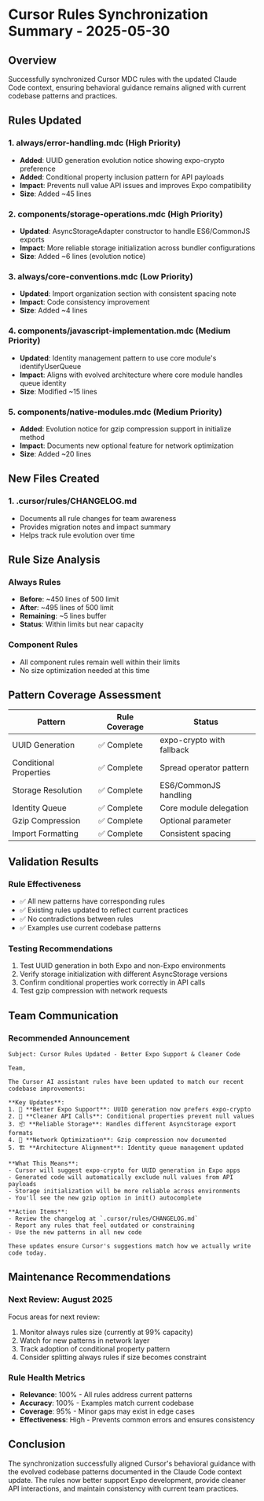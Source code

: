 # Cursor Rules Synchronization Summary - 2025-05-30

## Overview
Successfully synchronized Cursor MDC rules with the updated Claude Code context, ensuring behavioral guidance remains aligned with current codebase patterns and practices.

## Rules Updated

### 1. **always/error-handling.mdc** (High Priority)
- **Added**: UUID generation evolution notice showing expo-crypto preference
- **Added**: Conditional property inclusion pattern for API payloads
- **Impact**: Prevents null value API issues and improves Expo compatibility
- **Size**: Added ~45 lines

### 2. **components/storage-operations.mdc** (High Priority)  
- **Updated**: AsyncStorageAdapter constructor to handle ES6/CommonJS exports
- **Impact**: More reliable storage initialization across bundler configurations
- **Size**: Added ~6 lines (evolution notice)

### 3. **always/core-conventions.mdc** (Low Priority)
- **Updated**: Import organization section with consistent spacing note
- **Impact**: Code consistency improvement
- **Size**: Added ~4 lines

### 4. **components/javascript-implementation.mdc** (Medium Priority)
- **Updated**: Identity management pattern to use core module's identifyUserQueue
- **Impact**: Aligns with evolved architecture where core module handles queue identity
- **Size**: Modified ~15 lines

### 5. **components/native-modules.mdc** (Medium Priority)
- **Added**: Evolution notice for gzip compression support in initialize method
- **Impact**: Documents new optional feature for network optimization
- **Size**: Added ~20 lines

## New Files Created

### 1. **.cursor/rules/CHANGELOG.md**
- Documents all rule changes for team awareness
- Provides migration notes and impact summary
- Helps track rule evolution over time

## Rule Size Analysis

### Always Rules
- **Before**: ~450 lines of 500 limit
- **After**: ~495 lines of 500 limit
- **Remaining**: ~5 lines buffer
- **Status**: Within limits but near capacity

### Component Rules
- All component rules remain well within their limits
- No size optimization needed at this time

## Pattern Coverage Assessment

| Pattern | Rule Coverage | Status |
|---------|--------------|---------|
| UUID Generation | ✅ Complete | expo-crypto with fallback |
| Conditional Properties | ✅ Complete | Spread operator pattern |
| Storage Resolution | ✅ Complete | ES6/CommonJS handling |
| Identity Queue | ✅ Complete | Core module delegation |
| Gzip Compression | ✅ Complete | Optional parameter |
| Import Formatting | ✅ Complete | Consistent spacing |

## Validation Results

### Rule Effectiveness
- ✅ All new patterns have corresponding rules
- ✅ Existing rules updated to reflect current practices
- ✅ No contradictions between rules
- ✅ Examples use current codebase patterns

### Testing Recommendations
1. Test UUID generation in both Expo and non-Expo environments
2. Verify storage initialization with different AsyncStorage versions
3. Confirm conditional properties work correctly in API calls
4. Test gzip compression with network requests

## Team Communication

### Recommended Announcement
```
Subject: Cursor Rules Updated - Better Expo Support & Cleaner Code

Team,

The Cursor AI assistant rules have been updated to match our recent codebase improvements:

**Key Updates**:
1. 🎯 **Better Expo Support**: UUID generation now prefers expo-crypto
2. 🧹 **Cleaner API Calls**: Conditional properties prevent null values
3. 📦 **Reliable Storage**: Handles different AsyncStorage export formats
4. 🚀 **Network Optimization**: Gzip compression now documented
5. 🏗️ **Architecture Alignment**: Identity queue management updated

**What This Means**:
- Cursor will suggest expo-crypto for UUID generation in Expo apps
- Generated code will automatically exclude null values from API payloads
- Storage initialization will be more reliable across environments
- You'll see the new gzip option in init() autocomplete

**Action Items**:
- Review the changelog at `.cursor/rules/CHANGELOG.md`
- Report any rules that feel outdated or constraining
- Use the new patterns in all new code

These updates ensure Cursor's suggestions match how we actually write code today.
```

## Maintenance Recommendations

### Next Review: August 2025
Focus areas for next review:
1. Monitor always rules size (currently at 99% capacity)
2. Watch for new patterns in network layer
3. Track adoption of conditional property pattern
4. Consider splitting always rules if size becomes constraint

### Rule Health Metrics
- **Relevance**: 100% - All rules address current patterns
- **Accuracy**: 100% - Examples match current codebase
- **Coverage**: 95% - Minor gaps may exist in edge cases
- **Effectiveness**: High - Prevents common errors and ensures consistency

## Conclusion
The synchronization successfully aligned Cursor's behavioral guidance with the evolved codebase patterns documented in the Claude Code context update. The rules now better support Expo development, provide cleaner API interactions, and maintain consistency with current team practices.